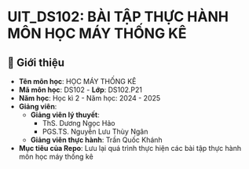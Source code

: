 # UIT_DS102: BÀI TẬP THỰC HÀNH MÔN HỌC MÁY THỐNG KÊ 

## 🧠 Giới thiệu

* **Tên môn học**: HỌC MÁY THỐNG KÊ
* **Mã môn học**: DS102 - **Lớp**: DS102.P21
* **Năm học**: Học kì 2 - Năm học: 2024 - 2025
* **Giảng viên**:
  * **Giảng viên lý thuyết**:
    * ThS. Dương Ngọc Hảo
    * PGS.TS. Nguyễn Lưu Thùy Ngân
  * **Giảng viên thực hành**: Trần Quốc Khánh
* **Mục tiêu của Repo**: Lưu lại quá trình thực hiện các bài tập thực hành môn học máy thống kê
